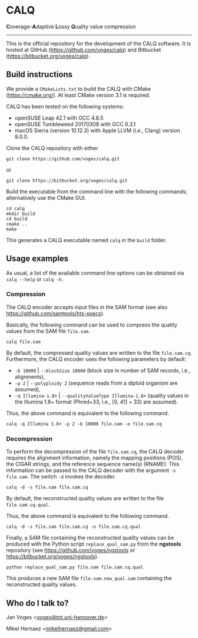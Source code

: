 # CALQ

**C**overage-**A**daptive **L**ossy **Q**uality value compression

---

This is the official repository for the development of the CALQ software. It is hosted at GitHub (https://github.com/voges/calq) and Bitbucket (https://bitbucket.org/voges/calq).

## Build instructions

We provide a ``CMakeLists.txt`` to build the CALQ with CMake (https://cmake.org/). At least CMake version 3.1 is required.

CALQ has been tested on the following systems:

* openSUSE Leap 42.1 with GCC 4.8.5
* openSUSE Tumbleweed 20170308 with GCC 6.3.1
* macOS Sierra (version 10.12.3) with Apple LLVM (i.e., Clang) version 8.0.0.

Clone the CALQ repository with either

    git clone https://github.com/voges/calq.git

or

    git clone https://bitbucket.org/voges/calq.git

Build the executable from the command line with the following commands; alternatively use the CMake GUI.

    cd calq
    mkdir build
    cd build
    cmake ..
    make

This generates a CALQ executable named ``calq`` in the ``build`` folder.

## Usage examples

As usual, a list of the available command line options can be obtained via ``calq --help`` or ``calq -h``.

### Compression

The CALQ encoder accepts input files in the SAM format (see also https://github.com/samtools/hts-specs).

Basically, the following command can be used to compress the quality values from the SAM file ``file.sam``.

    calq file.sam

By default, the compressed quality values are written to the file ``file.sam.cq``. Furthermore, the CALQ encoder uses the following parameters by default:

* ``-b 10000`` | ``--blockSize 10000`` (block size in number of SAM records, i.e., alignments),
* ``-p 2`` | ``--polyploidy 2`` (sequence reads from a diploid organism are assumed),
* ``-q Illumina-1.8+`` | ``--qualityValueType Illumina-1.8+`` (quality values in the Illumina 1.8+ format (Phred+33, i.e., [0, 41] + 33) are assumed).

Thus, the above command is equivalent to the following command.

    calq -q Illumina 1.8+ -p 2 -b 10000 file.sam -o file.sam.cq

### Decompression

To perform the decompression of the file ``file.sam.cq``, the CALQ decoder requires the alignment information, namely the mapping positions (POS), the CIGAR strings, and the reference sequence name(s) (RNAME). This information can be passed to the CALQ decoder with the argument ``-s file.sam``. The switch ``-d`` invokes the decoder.

    calq -d -s file.sam file.sam.cq

By default, the reconstructed quality values are written to the file ``file.sam.cq.qual``.

Thus, the above command is equivalent to the following command.

    calq -d -s file.sam file.sam.cq -o file.sam.cq.qual

Finally, a SAM file containing the reconstructed quality values can be produced with the Python script ``replace_qual_sam.py`` from the **ngstools** repository (see https://github.com/voges/ngstools or https://bitbucket.org/voges/ngstools).

    python replace_qual_sam.py file.sam file.sam.cq.qual

This produces a new SAM file ``file.sam.new_qual.sam`` containing the reconstructed quality values.

## Who do I talk to?

Jan Voges <[voges@tnt.uni-hannover.de](mailto:voges@tnt.uni-hannover.de)>

Mikel Hernaez <[mikelhernaez@gmail.com](mailto:mikelhernaez@gmail.com)>

